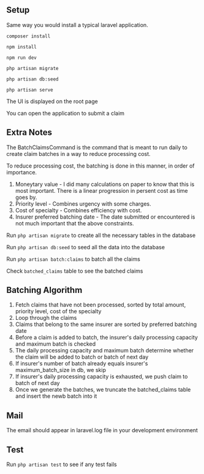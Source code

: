 


## Setup

Same way you would install a typical laravel application.

    composer install

    npm install

    npm run dev

    php artisan migrate

    php artisan db:seed

    php artisan serve

The UI is displayed on the root page

You can open the application to submit a claim

## Extra Notes

The BatchClaimsCommand is the command that is meant to run daily to create claim batches in a way to reduce processing cost.

To reduce processing cost, the batching is done in this manner, in order of importance.

1. Moneytary value - I did many calculations on paper to know that this is most important. There is a linear progression in persent cost as time goes by.
2. Priority level - Combines urgency with some charges.
3. Cost of specialty - Combines efficiency with cost.
4. Insurer preferred batching date - The date submitted or encountered is not much important that the above constraints.

Run `php artisan migrate` to create all the necessary tables in the database

Run `php artisan db:seed` to seed all the data into the database

Run `php artisan batch:claims` to batch all the claims

Check `batched_claims` table to see the batched claims

## Batching Algorithm


1. Fetch claims that have not been processed, sorted by total amount, priority level, cost of the specialty
2. Loop through the claims
3. Claims that belong to the same insurer are sorted by preferred batching date
4. Before a claim is added to batch, the insurer's daily processing capacity and maximum batch is checked
5. The daily processing capacity and maximum batch determine whether the claim will be added to batch or batch of next day
6. If insurer's number of batch already equals insurer's maximum_batch_size in db, we skip
7. If insurer's daily processing capacity is exhausted, we push claim to batch of next day
8. Once we generate the batches, we truncate the batched_claims table and insert the newb batch into it


## Mail

The email should appear in laravel.log file in your development environment

## Test

Run `php artisan test` to see if any test fails
